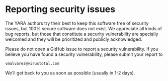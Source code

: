 Reporting security issues
=========================

The YARA authors try their best to keep this software free of security issues,
but 100% secure software does not exist. We appreciate all kinds of bug reports,
but those that constitute a security vulnerability are specially welcomed and
they will be prioritized and publicly acknowledged.

 Please do not open a GitHub issue to report a security vulnerability. If you
 believe you have found a security vulnerability, please submit your report to

 ```
 vmalvarez@virustotal.com
 ```

We'll get back to you as soon as possible (usually in 1-2 days).
